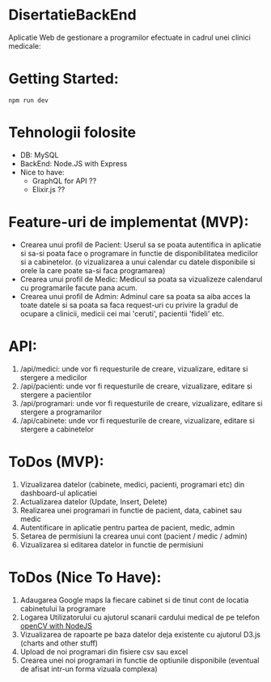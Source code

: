 # DisertatieBackEnd

Aplicatie Web de gestionare a programilor efectuate in cadrul unei clinici medicale:

# Getting Started:
`npm run dev`

# Tehnologii folosite
  - DB: MySQL
  - BackEnd: Node.JS with Express
  - Nice to have: 
    - GraphQL for API ??
    - Elixir.js ??
    
# Feature-uri de implementat (MVP):
  - Crearea unui profil de Pacient: Userul sa se poata autentifica in aplicatie si sa-si poata face o programare in functie de disponibilitatea medicilor si a cabinetelor. (o vizualizarea a unui calendar cu datele disponibile si orele la care poate sa-si faca programarea)
- Crearea unui profil de Medic: Medicul sa poata sa vizualizeze calendarul cu programarile facute pana acum.
- Crearea unui profil de Admin: Adminul care sa poata sa aiba acces la toate datele si sa poata sa faca request-uri cu privire la gradul de ocupare a clinicii, medicii cei mai 'ceruti', pacientii 'fideli' etc.

# API:
1. /api/medici: unde vor fi requesturile de creare, vizualizare, editare si stergere a medicilor
2. /api/pacienti: unde vor fi requesturile de creare, vizualizare, editare si stergere a pacientilor
3. /api/programari: unde vor fi requesturile de creare, vizualizare, editare si stergere a programarilor
4. /api/cabinete: unde vor fi requesturile de creare, vizualizare, editare si stergere a cabinetelor

# ToDos (MVP):
1. Vizualizarea datelor (cabinete, medici, pacienti, programari etc) din dashboard-ul aplicatiei
2. Actualizarea datelor (Update, Insert, Delete)
3. Realizarea unei programari in functie de pacient, data, cabinet sau medic
4. Autentificare in aplicatie pentru partea de pacient, medic, admin
5. Setarea de permisiuni la crearea unui cont (pacient / medic / admin)
6. Vizualizarea si editarea datelor in functie de permisiuni

# ToDos (Nice To Have):
1. Adaugarea Google maps la fiecare cabinet si de tinut cont de locatia cabinetului la programare
2. Logarea Utilizatorului cu ajutorul scanarii cardului medical de pe telefon [openCV with NodeJS](https://www.npmjs.com/package/opencv4nodejs)
3. Vizualizarea de rapoarte pe baza datelor deja existente cu ajutorul D3.js (charts and other stuff) 
4. Upload de noi programari din fisiere csv sau excel
5. Crearea unei noi programari in functie de optiunile disponibile (eventual de afisat intr-un forma vizuala complexa)
